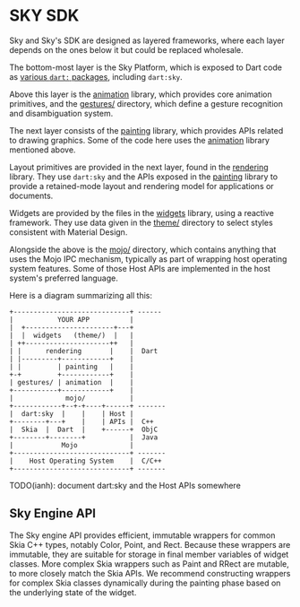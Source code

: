 SKY SDK
========

Sky and Sky's SDK are designed as layered frameworks, where each layer
depends on the ones below it but could be replaced wholesale.

The bottom-most layer is the Sky Platform, which is exposed to Dart
code as [various `dart:` packages](https://api.dartlang.org/),
including `dart:sky`.

Above this layer is the [animation](animation.dart) library,
which provides core animation primitives, and the [gestures/](gestures/)
directory, which define a gesture recognition and disambiguation system.

The next layer consists of the [painting](painting.dart) library,
which provides APIs related to drawing graphics. Some of the code here
uses the [animation](animation.dart) library mentioned above.

Layout primitives are provided in the next layer, found in the
[rendering](rendering.dart) library. They use `dart:sky` and the
APIs exposed in the [painting](painting.dart) library to provide a retained-mode
layout and rendering model for applications or documents.

Widgets are provided by the files in the [widgets](widgets.dart)
library, using a reactive framework. They use data given in the
[theme/](theme/) directory to select styles consistent with Material
Design.

Alongside the above is the [mojo/](mojo/) directory, which contains
anything that uses the Mojo IPC mechanism, typically as part of
wrapping host operating system features. Some of those Host APIs are
implemented in the host system's preferred language.

Here is a diagram summarizing all this:

    +-----------------------------+ ------
    |           YOUR APP          |
    |  +----------------------+---+
    |  |  widgets   (theme/)  |   |
    | ++---------------------++   |
    | |      rendering       |    |  Dart
    | |---------+------------+    |
    | |         | painting   |    |
    +-+         +------------+    |
    | gestures/ | animation  |    |
    +-----------+------------+    |
    |             mojo/           |
    +------------+--+-+----+------+ -------
    |  dart:sky  |    |    | Host |
    +--------+---+    |    | APIs |  C++
    |  Skia  |  Dart  |    +------+  ObjC
    +--------+--------+           |  Java
    |            Mojo             |
    +-----------------------------+ -------
    |    Host Operating System    |  C/C++
    +-----------------------------+ -------

TODO(ianh): document dart:sky and the Host APIs somewhere

Sky Engine API
--------------

The Sky engine API provides efficient, immutable wrappers
for common Skia C++ types, notably Color, Point, and Rect.
Because these wrappers are immutable, they are suitable
for storage in final member variables of widget classes.
More complex Skia wrappers such as Paint and RRect are
mutable, to more closely match the Skia APIs. We recommend
constructing wrappers for complex Skia classes dynamically
during the painting phase based on the underlying state of
the widget.
